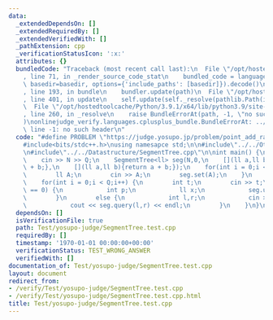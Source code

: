 ```yaml
---
data:
  _extendedDependsOn: []
  _extendedRequiredBy: []
  _extendedVerifiedWith: []
  _pathExtension: cpp
  _verificationStatusIcon: ':x:'
  attributes: {}
  bundledCode: "Traceback (most recent call last):\n  File \"/opt/hostedtoolcache/Python/3.9.1/x64/lib/python3.9/site-packages/onlinejudge_verify/documentation/build.py\"\
    , line 71, in _render_source_code_stat\n    bundled_code = language.bundle(stat.path,\
    \ basedir=basedir, options={'include_paths': [basedir]}).decode()\n  File \"/opt/hostedtoolcache/Python/3.9.1/x64/lib/python3.9/site-packages/onlinejudge_verify/languages/cplusplus.py\"\
    , line 193, in bundle\n    bundler.update(path)\n  File \"/opt/hostedtoolcache/Python/3.9.1/x64/lib/python3.9/site-packages/onlinejudge_verify/languages/cplusplus_bundle.py\"\
    , line 401, in update\n    self.update(self._resolve(pathlib.Path(included), included_from=path))\n\
    \  File \"/opt/hostedtoolcache/Python/3.9.1/x64/lib/python3.9/site-packages/onlinejudge_verify/languages/cplusplus_bundle.py\"\
    , line 260, in _resolve\n    raise BundleErrorAt(path, -1, \"no such header\"\
    )\nonlinejudge_verify.languages.cplusplus_bundle.BundleErrorAt: ../../Datastructure/SegmentTree.cpp:\
    \ line -1: no such header\n"
  code: "#define PROBLEM \"https://judge.yosupo.jp/problem/point_add_range_sum\"\n\
    #include<bits/stdc++.h>\nusing namesapce std;\n\n#include\"../../Other/Template.cpp\"\
    \n#include\"../../Datastructure/SegmentTree.cpp\"\n\nint main() {\n    int N,Q;\n\
    \    cin >> N >> Q;\n    SegmentTree<ll> seg(N,0,\n    [](ll a,ll b){return a\
    \ + b;},\n    [](ll a,ll b){return a + b;});\n    for(int i = 0;i < N;i++) {\n\
    \        ll A;\n        cin >> A;\n        seg.set(A);\n    }\n    seg.build();\n\
    \    for(int i = 0;i < Q;i++) {\n        int t;\n        cin >> t;\n        if(t\
    \ == 0) {\n            int p;\n            ll x;\n            seg.update(p,x);\n\
    \        }\n        else {\n            int l,r;\n            cin >> l >> r;\n\
    \            cout << seg.query(l,r) << endl;\n        }\n    }\n}\n"
  dependsOn: []
  isVerificationFile: true
  path: Test/yosupo-judge/SegmentTree.test.cpp
  requiredBy: []
  timestamp: '1970-01-01 00:00:00+00:00'
  verificationStatus: TEST_WRONG_ANSWER
  verifiedWith: []
documentation_of: Test/yosupo-judge/SegmentTree.test.cpp
layout: document
redirect_from:
- /verify/Test/yosupo-judge/SegmentTree.test.cpp
- /verify/Test/yosupo-judge/SegmentTree.test.cpp.html
title: Test/yosupo-judge/SegmentTree.test.cpp
---
```

